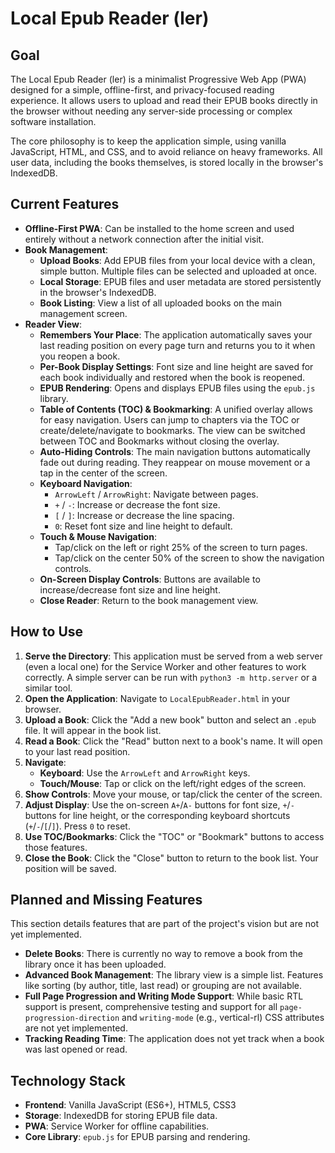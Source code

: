 # Local Epub Reader (ler)

## Goal

The Local Epub Reader (ler) is a minimalist Progressive Web App (PWA)
designed for a simple, offline-first, and privacy-focused reading
experience. It allows users to upload and read their EPUB books
directly in the browser without needing any server-side processing or
complex software installation.

The core philosophy is to keep the application simple, using vanilla
JavaScript, HTML, and CSS, and to avoid reliance on heavy frameworks.
All user data, including the books themselves, is stored locally in
the browser's IndexedDB.

## Current Features

*   **Offline-First PWA**: Can be installed to the home screen and used
    entirely without a network connection after the initial visit.
*   **Book Management**:
    *   **Upload Books**: Add EPUB files from your local device with a
      clean, simple button. Multiple files can be selected and
      uploaded at once.
    *   **Local Storage**: EPUB files and user metadata are stored
      persistently in the browser's IndexedDB.
    *   **Book Listing**: View a list of all uploaded books on the main
      management screen.
*   **Reader View**:
    *   **Remembers Your Place**: The application automatically saves
      your last reading position on every page turn and returns you to
      it when you reopen a book.
    *   **Per-Book Display Settings**: Font size and line height are
      saved for each book individually and restored when the book is
      reopened.
    *   **EPUB Rendering**: Opens and displays EPUB files using the
      `epub.js` library.
    *   **Table of Contents (TOC) & Bookmarking**: A unified overlay
      allows for easy navigation. Users can jump to chapters via the
      TOC or create/delete/navigate to bookmarks. The view can be
      switched between TOC and Bookmarks without closing the overlay.
    *   **Auto-Hiding Controls**: The main navigation buttons automatically
      fade out during reading. They reappear on mouse movement or a tap
      in the center of the screen.
    *   **Keyboard Navigation**:
        *   `ArrowLeft` / `ArrowRight`: Navigate between pages.
        *   `+` / `-`: Increase or decrease the font size.
        *   `[` / `]`: Increase or decrease the line spacing.
        *   `0`: Reset font size and line height to default.
    *   **Touch & Mouse Navigation**:
        *   Tap/click on the left or right 25% of the screen to turn
          pages.
        *   Tap/click on the center 50% of the screen to show the
          navigation controls.
    *   **On-Screen Display Controls**: Buttons are available to
      increase/decrease font size and line height.
    *   **Close Reader**: Return to the book management view.

## How to Use

1.  **Serve the Directory**: This application must be served from a web
    server (even a local one) for the Service Worker and other features
    to work correctly. A simple server can be run with `python3 -m
    http.server` or a similar tool.
2.  **Open the Application**: Navigate to `LocalEpubReader.html` in your
    browser.
3.  **Upload a Book**: Click the "Add a new book" button and select an
    `.epub` file. It will appear in the book list.
4.  **Read a Book**: Click the "Read" button next to a book's name. It
    will open to your last read position.
5.  **Navigate**:
    *   **Keyboard**: Use the `ArrowLeft` and `ArrowRight` keys.
    *   **Touch/Mouse**: Tap or click on the left/right edges of the
      screen.
6.  **Show Controls**: Move your mouse, or tap/click the center of the
    screen.
7.  **Adjust Display**: Use the on-screen `A+`/`A-` buttons for font
    size, `+`/`-` buttons for line height, or the corresponding
    keyboard shortcuts (`+`/`-`/`[`/`]`). Press `0` to reset.
8.  **Use TOC/Bookmarks**: Click the "TOC" or "Bookmark" buttons to
    access those features.
9.  **Close the Book**: Click the "Close" button to return to the book
    list. Your position will be saved.

## Planned and Missing Features

This section details features that are part of the project's vision but
are not yet implemented.

*   **Delete Books**: There is currently no way to remove a book from
    the library once it has been uploaded.
*   **Advanced Book Management**: The library view is a simple list.
    Features like sorting (by author, title, last read) or grouping are
    not available.
*   **Full Page Progression and Writing Mode Support**: While basic RTL
    support is present, comprehensive testing and support for all
    `page-progression-direction` and `writing-mode` (e.g.,
    vertical-rl) CSS attributes are not yet implemented.
*   **Tracking Reading Time**: The application does not yet track when a
    book was last opened or read.

## Technology Stack

*   **Frontend**: Vanilla JavaScript (ES6+), HTML5, CSS3
*   **Storage**: IndexedDB for storing EPUB file data.
*   **PWA**: Service Worker for offline capabilities.
*   **Core Library**: `epub.js` for EPUB parsing and rendering.
